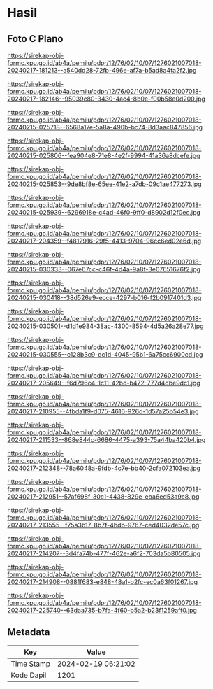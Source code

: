 # Hasil

## Foto C Plano

https://sirekap-obj-formc.kpu.go.id/ab4a/pemilu/pdpr/12/76/02/10/07/1276021007018-20240217-181213--a540dd28-72fb-496e-af7a-b5ad8a4fa2f2.jpg

https://sirekap-obj-formc.kpu.go.id/ab4a/pemilu/pdpr/12/76/02/10/07/1276021007018-20240217-182146--95039c80-3430-4ac4-8b0e-f00b58e0d200.jpg

https://sirekap-obj-formc.kpu.go.id/ab4a/pemilu/pdpr/12/76/02/10/07/1276021007018-20240215-025718--6568a17e-5a8a-490b-bc74-8d3aac847856.jpg

https://sirekap-obj-formc.kpu.go.id/ab4a/pemilu/pdpr/12/76/02/10/07/1276021007018-20240215-025806--fea904e8-71e8-4e2f-9994-41a36a8dcefe.jpg

https://sirekap-obj-formc.kpu.go.id/ab4a/pemilu/pdpr/12/76/02/10/07/1276021007018-20240215-025853--9de8bf8e-65ee-41e2-a7db-09c1ae477273.jpg

https://sirekap-obj-formc.kpu.go.id/ab4a/pemilu/pdpr/12/76/02/10/07/1276021007018-20240215-025939--6296918e-c4ad-46f0-9ff0-d8902d12f0ec.jpg

https://sirekap-obj-formc.kpu.go.id/ab4a/pemilu/pdpr/12/76/02/10/07/1276021007018-20240217-204359--f4812916-29f5-4413-9704-96cc6ed02e6d.jpg

https://sirekap-obj-formc.kpu.go.id/ab4a/pemilu/pdpr/12/76/02/10/07/1276021007018-20240215-030333--067e67cc-c46f-4d4a-9a8f-3e07651676f2.jpg

https://sirekap-obj-formc.kpu.go.id/ab4a/pemilu/pdpr/12/76/02/10/07/1276021007018-20240215-030418--38d526e9-ecce-4297-b016-f2b0917401d3.jpg

https://sirekap-obj-formc.kpu.go.id/ab4a/pemilu/pdpr/12/76/02/10/07/1276021007018-20240215-030501--d1d1e984-38ac-4300-8594-4d5a26a28e77.jpg

https://sirekap-obj-formc.kpu.go.id/ab4a/pemilu/pdpr/12/76/02/10/07/1276021007018-20240215-030555--c128b3c9-dc1d-4045-95b1-6a75cc6900cd.jpg

https://sirekap-obj-formc.kpu.go.id/ab4a/pemilu/pdpr/12/76/02/10/07/1276021007018-20240217-205649--f6d796c4-1c11-42bd-b472-777d4dbe9dc1.jpg

https://sirekap-obj-formc.kpu.go.id/ab4a/pemilu/pdpr/12/76/02/10/07/1276021007018-20240217-210955--4fbda1f9-d075-4616-926d-1d57a25b54e3.jpg

https://sirekap-obj-formc.kpu.go.id/ab4a/pemilu/pdpr/12/76/02/10/07/1276021007018-20240217-211533--868e844c-6686-4475-a393-75a44ba420b4.jpg

https://sirekap-obj-formc.kpu.go.id/ab4a/pemilu/pdpr/12/76/02/10/07/1276021007018-20240217-212348--78a6048a-9fdb-4c7e-bb40-2cfa072103ea.jpg

https://sirekap-obj-formc.kpu.go.id/ab4a/pemilu/pdpr/12/76/02/10/07/1276021007018-20240217-212951--57af698f-30c1-4438-829e-eba6ed53a9c8.jpg

https://sirekap-obj-formc.kpu.go.id/ab4a/pemilu/pdpr/12/76/02/10/07/1276021007018-20240217-213555--f75a3b17-8b7f-4bdb-9767-ced4032de57c.jpg

https://sirekap-obj-formc.kpu.go.id/ab4a/pemilu/pdpr/12/76/02/10/07/1276021007018-20240217-214207--3d4fa74b-477f-462e-a6f2-703da5b80505.jpg

https://sirekap-obj-formc.kpu.go.id/ab4a/pemilu/pdpr/12/76/02/10/07/1276021007018-20240217-214908--0881f683-e848-48a1-b2fc-ec0a63f01267.jpg

https://sirekap-obj-formc.kpu.go.id/ab4a/pemilu/pdpr/12/76/02/10/07/1276021007018-20240217-225740--63daa735-b7fa-4f60-b5a2-b23f1259aff0.jpg


## Metadata

| Key        | Value               |
| ---------- | ------------------- |
| Time Stamp | 2024-02-19 06:21:02 |
| Kode Dapil | 1201                |



